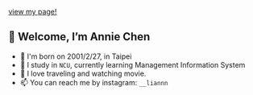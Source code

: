 [view my page!](https://lianchencc.github.io/)
## 👋 Welcome, I’m Annie Chen
- 👀 I'm born on 2001/2/27, in Taipei
- 🌱 I study in `NCU`, currently learning Management Information System
- 💞️ I love traveling and watching movie.
- 📫 You can reach me by instagram: `__liannn`

<!---
lianchencc/lianchencc is a ✨ special ✨ repository because its `README.md` (this file) appears on your GitHub profile.
You can click the Preview link to take a look at your changes.
--->
